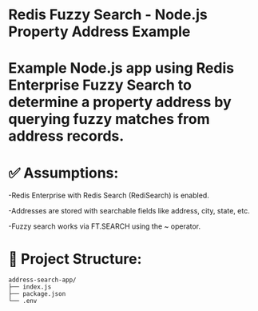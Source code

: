 # Redis Fuzzy Search - Node.js Property Address Example

# Example Node.js app using Redis Enterprise Fuzzy Search to determine a property address by querying fuzzy matches from address records.

# ✅ Assumptions:
-Redis Enterprise with Redis Search (RediSearch) is enabled.

-Addresses are stored with searchable fields like address, city, state, etc.

-Fuzzy search works via FT.SEARCH using the ~ operator.

# 📁 Project Structure:
```
address-search-app/
├── index.js
├── package.json
└── .env
```

